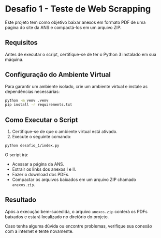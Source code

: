 # Desafio 1 - Teste de Web Scrapping

Este projeto tem como objetivo baixar anexos em formato PDF de uma página do site da ANS e compactá-los em um arquivo ZIP.

## Requisitos

Antes de executar o script, certifique-se de ter o Python 3 instalado em sua máquina.

## Configuração do Ambiente Virtual

Para garantir um ambiente isolado, crie um ambiente virtual e instale as dependências necessárias:

```bash
python -m venv .venv
pip install -r requirements.txt
```

## Como Executar o Script

1. Certifique-se de que o ambiente virtual está ativado.
2. Execute o seguinte comando:

```bash
python desafio_1/index.py
```

O script irá:
- Acessar a página da ANS.
- Extrair os links dos anexos I e II.
- Fazer o download dos PDFs.
- Compactar os arquivos baixados em um arquivo ZIP chamado `anexos.zip`.

## Resultado

Após a execução bem-sucedida, o arquivo `anexos.zip` conterá os PDFs baixados e estará localizado no diretório do projeto.

Caso tenha alguma dúvida ou encontre problemas, verifique sua conexão com a internet e tente novamente.

